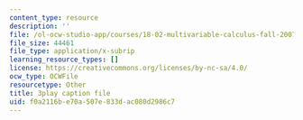 ```yaml
---
content_type: resource
description: ''
file: /ol-ocw-studio-app/courses/18-02-multivariable-calculus-fall-2007/f0a2116be70a507e833dac080d2986c7_0D4BbCa4gHo.vtt
file_size: 44461
file_type: application/x-subrip
learning_resource_types: []
license: https://creativecommons.org/licenses/by-nc-sa/4.0/
ocw_type: OCWFile
resourcetype: Other
title: 3play caption file
uid: f0a2116b-e70a-507e-833d-ac080d2986c7
---
```

